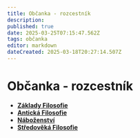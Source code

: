 ```yaml
---
title: Občanka - rozcestník
description: 
published: true
date: 2025-03-25T07:15:47.562Z
tags: občanka
editor: markdown
dateCreated: 2025-03-18T20:27:14.507Z
---
```


# Občanka - rozcestník
- [**Základy Filosofie**](/cs/obcanka/filosofie-zaklady)
- [**Antická Filosofie**](/cs/obcanka/anticka-filosofie)
- [**Náboženství**](/cs/obcanka/nabozenstvi)
- [**Středověká Filosofie**](/cs/obcanka/stredoveka-filosofie)